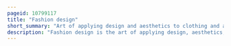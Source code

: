 ```yaml
---
pageid: 10799117
title: "Fashion design"
short_summary: "Art of applying design and aesthetics to clothing and accessories"
description: "Fashion design is the art of applying design, aesthetics, clothing construction and natural beauty to clothing and its accessories. It is influenced by Culture and different Trends, and has varied over Time and Place. 'a Fashion Designer creates Clothing, including Dresses, Suits, Pants, and Skirts, and Accessories like Shoes and Handbags, for Consumers. He or she can specialize in clothing Accessory or Jewelry Design or may work in more than one of these Fields."
---
```

